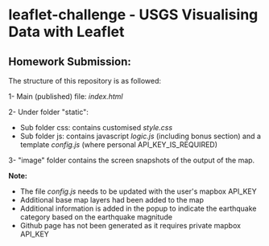 # leaflet-challenge - USGS Visualising Data with Leaflet

## Homework Submission:

The structure of this repository is as followed: 

1- Main (published) file: _index.html_ 

2- Under folder "static":
  - Sub folder css: contains customised _style.css_
  - Sub folder js: contains javascript _logic.js_ (including bonus section) and a template _config.js_ (where personal API_KEY_IS_REQUIRED)

3- "image" folder contains the screen snapshots of the output of the map.
    
**Note:** 
- The file _config.js_ needs to be updated with the user's mapbox API_KEY
- Additional base map layers had been added to the map
- Additional information is added in the popup to indicate the earthquake category based on the earthquake magnitude
- Github page has not been generated as it requires private mapbox API_KEY
